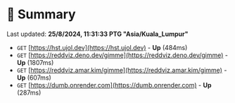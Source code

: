 # 📖 Summary
Last updated: **25/8/2024, 11:31:33 PTG "Asia/Kuala_Lumpur"**

- `GET` [https://hst.ujol.dev](https://hst.ujol.dev) - **Up** (484ms)
- `GET` [https://reddviz.deno.dev/gimme](https://reddviz.deno.dev/gimme) - **Up** (1807ms)
- `GET` [https://reddviz.amar.kim/gimme](https://reddviz.amar.kim/gimme) - **Up** (607ms)
- `GET` [https://dumb.onrender.com](https://dumb.onrender.com) - **Up** (287ms)
